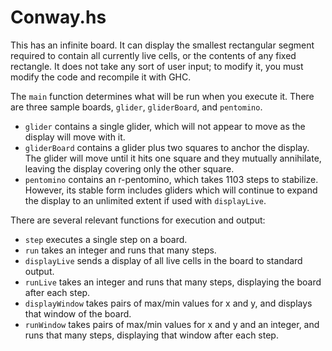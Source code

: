 # Conway.hs

This has an infinite board. It can display the smallest rectangular segment required to contain all currently live cells,
or the contents of any fixed rectangle.
It does not take any sort of user input; to modify it, you must modify the code and recompile it with GHC.

The `main` function determines what will be run when you execute it.
There are three sample boards, `glider`, `gliderBoard`, and `pentomino`. 
* `glider` contains a single glider, which will not appear to move as the display will move with it.
* `gliderBoard` contains a glider plus two squares to anchor the display. The glider will move until it hits one square
    and they mutually annihilate, leaving the display covering only the other square.
* `pentomino` contains an r-pentomino, which takes 1103 steps to stabilize. However, its stable form includes gliders which
    will continue to expand the display to an unlimited extent if used with `displayLive`.

There are several relevant functions for execution and output:
* `step` executes a single step on a board.
* `run` takes an integer and runs that many steps.
* `displayLive` sends a display of all live cells in the board to standard output.
* `runLive` takes an integer and runs that many steps, displaying the board after each step.
* `displayWindow` takes pairs of max/min values for x and y, and displays that window of the board.
* `runWindow` takes pairs of max/min values for x and y and an integer, and runs that many steps, displaying that window after each step.
